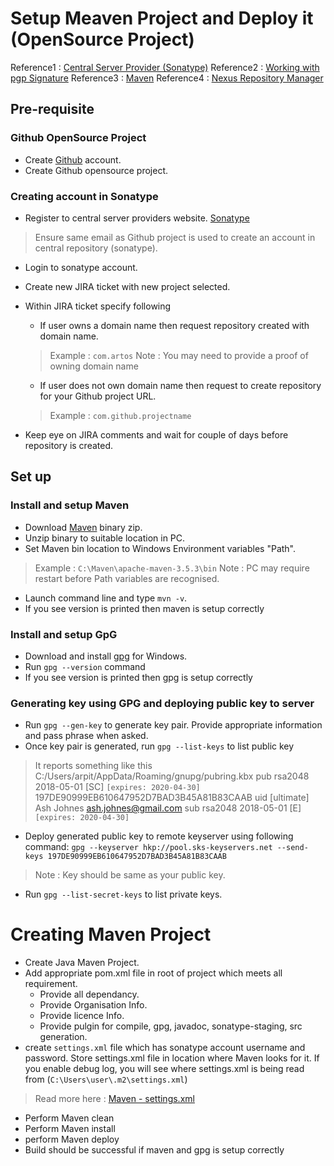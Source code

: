 # Setup Meaven Project and Deploy it (OpenSource Project)

Reference1 : [Central Server Provider (Sonatype)](http://central.sonatype.org/pages/apache-maven.html)
Reference2 : [Working with pgp Signature](http://central.sonatype.org/pages/working-with-pgp-signatures.html)
Reference3 : [Maven](https://maven.apache.org/install.html)
Reference4 : [Nexus Repository Manager](https://maven-us.nuxeo.org/nexus/#welcome)

## Pre-requisite

### Github OpenSource Project
* Create [Github](https://github.com/) account.
* Create Github opensource project.

### Creating account in Sonatype
* Register to central server providers website. [Sonatype](https://issues.sonatype.org/secure/Signup.jspa)
> Ensure same email as Github project is used to create an account in central repository (sonatype).
* Login to sonatype account.
* Create new JIRA ticket with new project selected.
* Within JIRA ticket specify following
	* If user owns a domain name then request repository created with domain name.
	> Example : `com.artos`
	> Note : You may need to provide a proof of owning domain name
	* If user does not own domain name then request to create repository for your Github project URL.
	> Example : `com.github.projectname`

* Keep eye on JIRA comments and wait for couple of days before repository is created.

## Set up
### Install and setup Maven
* Download [Maven](https://maven.apache.org/) binary zip.
* Unzip binary to suitable location in PC.
* Set Maven bin location to Windows Environment variables "Path".
> Example : `C:\Maven\apache-maven-3.5.3\bin`
> Note : PC may require restart before Path variables are recognised.
* Launch command line and type `mvn -v`.
* If you see version is printed then maven is setup correctly

### Install and setup GpG
* Download and install [gpg](http://www.gnupg.org/download/) for Windows.
* Run `gpg --version` command
* If you see version is printed then gpg is setup correctly

### Generating key using GPG and deploying public key to server
* Run `gpg --gen-key` to generate key pair. Provide appropriate information and pass phrase when asked.
* Once key pair is generated, run `gpg --list-keys` to list public key
> It reports something like this
> 	C:/Users/arpit/AppData/Roaming/gnupg/pubring.kbx
> 	pub   rsa2048 2018-05-01 [SC] `[expires: 2020-04-30]`
>           197DE90999EB610647952D7BAD3B45A81B83CAAB
> 	uid           [ultimate] Ash Johnes <ash.johnes@gmail.com>
> 	sub   rsa2048 2018-05-01 [E] `[expires: 2020-04-30]`

* Deploy generated public key to remote keyserver using following command:
`gpg --keyserver hkp://pool.sks-keyservers.net --send-keys 197DE90999EB610647952D7BAD3B45A81B83CAAB`
> Note : Key should be same as your public key.
* Run `gpg --list-secret-keys` to list private keys.

# Creating Maven Project
* Create Java Maven Project.
* Add appropriate pom.xml file in root of project which meets all requirement.
	- Provide all dependancy.
	- Provide Organisation Info.
	- Provide licence Info.
	- Provide pulgin for compile, gpg, javadoc, sonatype-staging, src generation.
* create `settings.xml` file which has sonatype account username and password. Store settings.xml file in location where Maven looks for it. If you enable debug log, you will see where settings.xml is being read from (`C:\Users\user\.m2\settings.xml`)
> Read more here : [Maven - settings.xml](https://maven.apache.org/settings.html)
* Perform Maven clean
* Perform Maven install
* perform Maven deploy
* Build should be successful if maven and gpg is setup correctly

